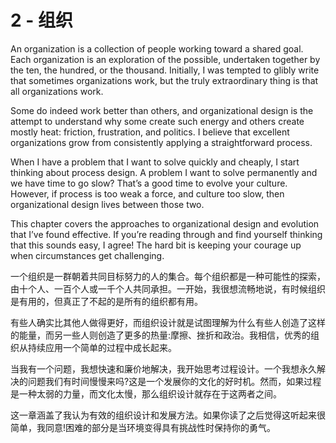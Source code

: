 # 2 - 组织

An organization is a collection of people working toward a shared goal. Each organization is an exploration of the possible, undertaken together by the ten, the hundred, or the thousand. Initially, I was tempted to glibly write that sometimes organizations work, but the truly extraordinary thing is that all organizations work.

Some do indeed work better than others, and organizational design is the attempt to understand why some create such energy and others create mostly heat: friction, frustration, and politics. I believe that excellent organizations grow from consistently applying a straightforward process.

When I have a problem that I want to solve quickly and cheaply, I start thinking about process design. A problem I want to solve permanently and we have time to go slow? That’s a good time to evolve your culture. However, if process is too weak a force, and culture too slow, then organizational design lives between those two.

This chapter covers the approaches to organizational design and evolution that I’ve found effective. If you’re reading through and find yourself thinking that this sounds easy, I agree! The hard bit is keeping your courage up when circumstances get challenging.

一个组织是一群朝着共同目标努力的人的集合。每个组织都是一种可能性的探索，由十个人、一百个人或一千个人共同承担。一开始，我很想流畅地说，有时候组织是有用的，但真正了不起的是所有的组织都有用。

有些人确实比其他人做得更好，而组织设计就是试图理解为什么有些人创造了这样的能量，而另一些人则创造了更多的热量:摩擦、挫折和政治。我相信，优秀的组织从持续应用一个简单的过程中成长起来。

当我有一个问题，我想快速和廉价地解决，我开始思考过程设计。一个我想永久解决的问题我们有时间慢慢来吗?这是一个发展你的文化的好时机。然而，如果过程是一种太弱的力量，而文化太慢，那么组织设计就存在于这两者之间。

这一章涵盖了我认为有效的组织设计和发展方法。如果你读了之后觉得这听起来很简单，我同意!困难的部分是当环境变得具有挑战性时保持你的勇气。

